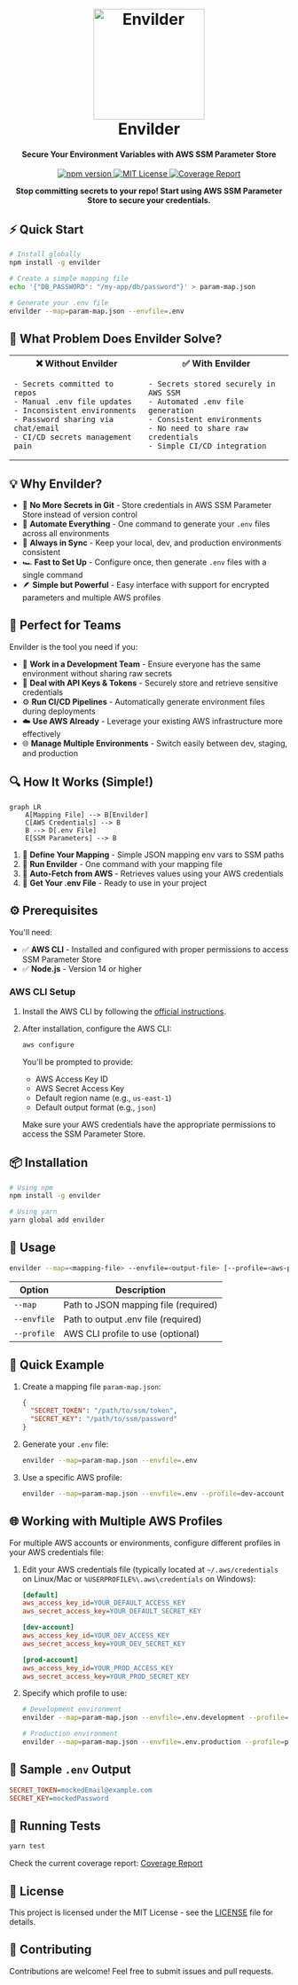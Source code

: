 <h1 align="center">
  <br>
  <img src="https://github.com/user-attachments/assets/96bf1efa-7d21-440a-a414-3a20e7f9a1f1" alt="Envilder" width="200">
  <br>
  Envilder
  <br>
</h1>

<h4 align="center">Secure Your Environment Variables with AWS SSM Parameter Store</h4>

<p align="center">
  <a href="https://www.npmjs.com/package/envilder">
    <img src="https://img.shields.io/npm/v/envilder.svg" alt="npm version">
  </a>
  <a href="./LICENSE">
    <img src="https://img.shields.io/badge/license-MIT-blue.svg" alt="MIT License">
  </a>
  <a href="https://macalbert.github.io/envilder/">
    <img src="https://img.shields.io/badge/coverage-report-green.svg" alt="Coverage Report">
  </a>
</p>

<p align="center">
  <b>Stop committing secrets to your repo! Start using AWS SSM Parameter Store to secure your credentials.</b>
</p>

## ⚡ Quick Start

```bash
# Install globally
npm install -g envilder

# Create a simple mapping file
echo '{"DB_PASSWORD": "/my-app/db/password"}' > param-map.json

# Generate your .env file
envilder --map=param-map.json --envfile=.env
```

## 🤔 What Problem Does Envilder Solve?

<table>
<tr>
<th>❌ Without Envilder</th>
<th>✅ With Envilder</th>
</tr>
<tr>
<td>

```plaintext
- Secrets committed to repos
- Manual .env file updates
- Inconsistent environments
- Password sharing via chat/email
- CI/CD secrets management pain
```

</td>
<td>

```plaintext
- Secrets stored securely in AWS SSM
- Automated .env file generation
- Consistent environments
- No need to share raw credentials
- Simple CI/CD integration
```

</td>
</tr>
</table>

## 💡 Why Envilder?

- 🔐 **No More Secrets in Git** - Store credentials in AWS SSM Parameter Store instead of version control
- 🤖 **Automate Everything** - One command to generate your `.env` files across all environments
- 🔄 **Always in Sync** - Keep your local, dev, and production environments consistent
- 🏎️ **Fast to Set Up** - Configure once, then generate `.env` files with a single command
- 🪶 **Simple but Powerful** - Easy interface with support for encrypted parameters and multiple AWS profiles

## 🎯 Perfect for Teams

Envilder is the tool you need if you:

- 👥 **Work in a Development Team** - Ensure everyone has the same environment without sharing raw secrets
- 🔑 **Deal with API Keys & Tokens** - Securely store and retrieve sensitive credentials
- ⚙️ **Run CI/CD Pipelines** - Automatically generate environment files during deployments
- ☁️ **Use AWS Already** - Leverage your existing AWS infrastructure more effectively
- 🌐 **Manage Multiple Environments** - Switch easily between dev, staging, and production

## 🔍 How It Works (Simple!)

```mermaid
graph LR
    A[Mapping File] --> B[Envilder]
    C[AWS Credentials] --> B
    B --> D[.env File]
    E[SSM Parameters] --> B
```

1. 📖 **Define Your Mapping** - Simple JSON mapping env vars to SSM paths
2. 🚀 **Run Envilder** - One command with your mapping file
3. 🔄 **Auto-Fetch from AWS** - Retrieves values using your AWS credentials
4. 💾 **Get Your .env File** - Ready to use in your project

## ⚙️ Prerequisites

You'll need:

- ✅ **AWS CLI** - Installed and configured with proper permissions to access SSM Parameter Store
- ✅ **Node.js** - Version 14 or higher

### AWS CLI Setup

1. Install the AWS CLI by following the [official instructions](https://docs.aws.amazon.com/cli/latest/userguide/getting-started-install.html).
2. After installation, configure the AWS CLI:

    ```bash
    aws configure
    ```

    You'll be prompted to provide:
    - AWS Access Key ID
    - AWS Secret Access Key
    - Default region name (e.g., `us-east-1`)
    - Default output format (e.g., `json`)

   Make sure your AWS credentials have the appropriate permissions to access the SSM Parameter Store.

## 📦 Installation

```bash
# Using npm
npm install -g envilder

# Using yarn
yarn global add envilder
```

## 🚀 Usage

```bash
envilder --map=<mapping-file> --envfile=<output-file> [--profile=<aws-profile>]
```

| Option | Description |
|--------|-------------|
| `--map` | Path to JSON mapping file (required) |
| `--envfile` | Path to output .env file (required) |
| `--profile` | AWS CLI profile to use (optional) |

## 🔧 Quick Example

1. Create a mapping file `param-map.json`:

    ```json
    {
      "SECRET_TOKEN": "/path/to/ssm/token",
      "SECRET_KEY": "/path/to/ssm/password"
    }
    ```

2. Generate your `.env` file:

    ```bash
    envilder --map=param-map.json --envfile=.env
    ```

3. Use a specific AWS profile:

    ```bash
    envilder --map=param-map.json --envfile=.env --profile=dev-account
    ```

## 🌐 Working with Multiple AWS Profiles

For multiple AWS accounts or environments, configure different profiles in your AWS credentials file:

1. Edit your AWS credentials file (typically located at `~/.aws/credentials` on Linux/Mac
or `%USERPROFILE%\.aws\credentials` on Windows):

    ```ini
    [default]
    aws_access_key_id=YOUR_DEFAULT_ACCESS_KEY
    aws_secret_access_key=YOUR_DEFAULT_SECRET_KEY

    [dev-account]
    aws_access_key_id=YOUR_DEV_ACCESS_KEY
    aws_secret_access_key=YOUR_DEV_SECRET_KEY

    [prod-account]
    aws_access_key_id=YOUR_PROD_ACCESS_KEY
    aws_secret_access_key=YOUR_PROD_SECRET_KEY
    ```

2. Specify which profile to use:

    ```bash
    # Development environment
    envilder --map=param-map.json --envfile=.env.development --profile=dev-account

    # Production environment
    envilder --map=param-map.json --envfile=.env.production --profile=prod-account
    ```

## 📂 Sample `.env` Output

```ini
SECRET_TOKEN=mockedEmail@example.com
SECRET_KEY=mockedPassword
```

## 🧪 Running Tests

```bash
yarn test
```

Check the current coverage report: [Coverage Report](https://macalbert.github.io/envilder/)

## 📝 License

This project is licensed under the MIT License - see the [LICENSE](./LICENSE) file for details.

## 🙌 Contributing

Contributions are welcome! Feel free to submit issues and pull requests.
